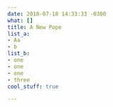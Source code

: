 ```yaml
---
date: 2018-07-10 14:33:33 -0300
what: []
title: A New Pope
list_a:
- Aa
- b
list_b:
- one
- one
- one
- three
cool_stuff: true

---
```


